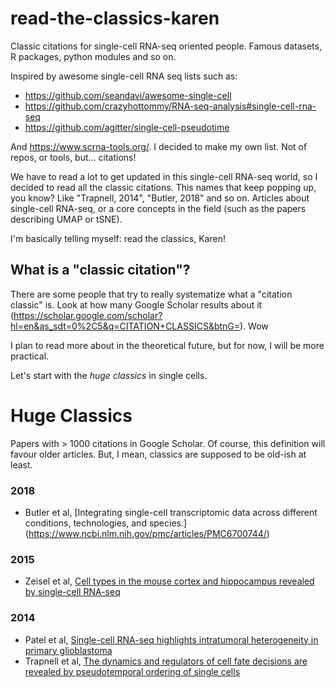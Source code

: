 # read-the-classics-karen
Classic citations for single-cell RNA-seq oriented people. Famous datasets, R packages, python modules and so on. 

Inspired by awesome single-cell RNA seq lists such as: 
* https://github.com/seandavi/awesome-single-cell
* https://github.com/crazyhottommy/RNA-seq-analysis#single-cell-rna-seq
* https://github.com/agitter/single-cell-pseudotime

And https://www.scrna-tools.org/. I decided to make my own list. Not of repos, or tools, but... citations! 

We have to read a lot to get updated in this single-cell RNA-seq world, so I decided to read all the classic citations. This names that keep popping up, you know? Like "Trapnell, 2014", "Butler, 2018" and so on. Articles about single-cell RNA-seq, or a core concepts in the field (such as the papers describing UMAP or tSNE).

I'm basically telling myself: read the classics, Karen!


## What is a "classic citation"?

There are some people that try to really systematize what a "citation classic" is. Look at how many Google Scholar results about it (https://scholar.google.com/scholar?hl=en&as_sdt=0%2C5&q=CITATION+CLASSICS&btnG=). Wow

I plan to read more about in the theoretical future, but for now, I will be more practical. 



Let's start with the *huge classics* in single cells.

# Huge Classics
Papers with > 1000 citations in Google Scholar.
Of course, this definition will favour older articles. But, I mean, classics are supposed to be old-ish at least.


### 2018
* Butler et al,  [Integrating single-cell transcriptomic data across different conditions, technologies, and species.] (https://www.ncbi.nlm.nih.gov/pmc/articles/PMC6700744/) 

### 2015
* Zeisel et al, [Cell types in the mouse cortex and hippocampus revealed by single-cell RNA-seq](https://science.sciencemag.org/content/347/6226/1138)

### 2014
* Patel et al, [Single-cell RNA-seq highlights intratumoral heterogeneity in primary glioblastoma](https://science.sciencemag.org/content/344/6190/1396)
* Trapnell et al, [The dynamics and regulators of cell fate decisions are revealed by pseudotemporal ordering of single cells](https://www.nature.com/articles/nbt.2859) 

